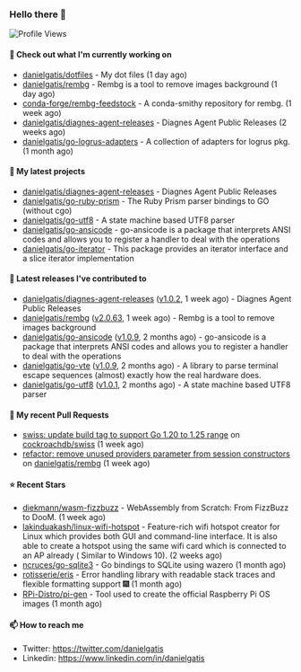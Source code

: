 ### Hello there 👋

![Profile Views](https://komarev.com/ghpvc/?username=danielgatis&label=PROFILE+VIEWS)

#### 👷 Check out what I'm currently working on

- [danielgatis/dotfiles](https://github.com/danielgatis/dotfiles) - My dot files (1 day ago)
- [danielgatis/rembg](https://github.com/danielgatis/rembg) - Rembg is a tool to remove images background (1 day ago)
- [conda-forge/rembg-feedstock](https://github.com/conda-forge/rembg-feedstock) - A conda-smithy repository for rembg. (1 week ago)
- [danielgatis/diagnes-agent-releases](https://github.com/danielgatis/diagnes-agent-releases) - Diagnes Agent Public Releases (2 weeks ago)
- [danielgatis/go-logrus-adapters](https://github.com/danielgatis/go-logrus-adapters) - A collection of adapters for logrus pkg. (1 month ago)

#### 🌱 My latest projects

- [danielgatis/diagnes-agent-releases](https://github.com/danielgatis/diagnes-agent-releases) - Diagnes Agent Public Releases
- [danielgatis/go-ruby-prism](https://github.com/danielgatis/go-ruby-prism) - The Ruby Prism parser bindings to GO (without cgo)
- [danielgatis/go-utf8](https://github.com/danielgatis/go-utf8) - A state machine based UTF8 parser
- [danielgatis/go-ansicode](https://github.com/danielgatis/go-ansicode) - go-ansicode is a package that interprets ANSI codes and allows you to register a handler to deal with the operations
- [danielgatis/go-iterator](https://github.com/danielgatis/go-iterator) - This package provides an iterator interface and a slice iterator implementation

#### 🔭 Latest releases I've contributed to

- [danielgatis/diagnes-agent-releases](https://github.com/danielgatis/diagnes-agent-releases) ([v1.0.2](https://github.com/danielgatis/diagnes-agent-releases/releases/tag/v1.0.2), 1 week ago) - Diagnes Agent Public Releases
- [danielgatis/rembg](https://github.com/danielgatis/rembg) ([v2.0.63](https://github.com/danielgatis/rembg/releases/tag/v2.0.63), 1 week ago) - Rembg is a tool to remove images background
- [danielgatis/go-ansicode](https://github.com/danielgatis/go-ansicode) ([v1.0.9](https://github.com/danielgatis/go-ansicode/releases/tag/v1.0.9), 2 months ago) - go-ansicode is a package that interprets ANSI codes and allows you to register a handler to deal with the operations
- [danielgatis/go-vte](https://github.com/danielgatis/go-vte) ([v1.0.9](https://github.com/danielgatis/go-vte/releases/tag/v1.0.9), 2 months ago) - A library to parse terminal escape sequences (almost) exactly how the real hardware does.
- [danielgatis/go-utf8](https://github.com/danielgatis/go-utf8) ([v1.0.1](https://github.com/danielgatis/go-utf8/releases/tag/v1.0.1), 2 months ago) - A state machine based UTF8 parser

#### 🔨 My recent Pull Requests

- [swiss: update build tag to support Go 1.20 to 1.25 range](https://github.com/cockroachdb/swiss/pull/41) on [cockroachdb/swiss](https://github.com/cockroachdb/swiss) (1 week ago)
- [refactor: remove unused providers parameter from session constructors](https://github.com/danielgatis/rembg/pull/725) on [danielgatis/rembg](https://github.com/danielgatis/rembg) (1 week ago)

#### ⭐ Recent Stars

- [diekmann/wasm-fizzbuzz](https://github.com/diekmann/wasm-fizzbuzz) - WebAssembly from Scratch: From FizzBuzz to DooM. (1 week ago)
- [lakinduakash/linux-wifi-hotspot](https://github.com/lakinduakash/linux-wifi-hotspot) - Feature-rich wifi hotspot creator for Linux which provides both GUI and command-line interface. It is also able to create a hotspot using the same wifi card which is connected to an AP already ( Similar to Windows 10).  (2 weeks ago)
- [ncruces/go-sqlite3](https://github.com/ncruces/go-sqlite3) - Go bindings to SQLite using wazero (1 month ago)
- [rotisserie/eris](https://github.com/rotisserie/eris) - Error handling library with readable stack traces and flexible formatting support 🎆 (1 month ago)
- [RPi-Distro/pi-gen](https://github.com/RPi-Distro/pi-gen) - Tool used to create the official Raspberry Pi OS images (1 month ago)

#### 📫 How to reach me

- Twitter: https://twitter.com/danielgatis
- Linkedin: https://www.linkedin.com/in/danielgatis
